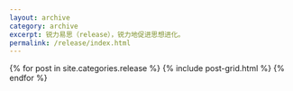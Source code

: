 ```yaml
---
layout: archive
category: archive
excerpt: 锐力易思（release），锐力地促进思想进化。
permalink: /release/index.html
---
```


<div class="tiles">
{% for post in site.categories.release %}
  {% include post-grid.html %}
{% endfor %}
</div>
